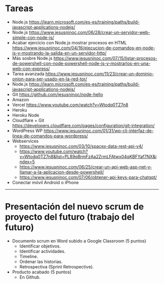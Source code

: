 # Tareas
- Node.js https://learn.microsoft.com/es-es/training/paths/build-javascript-applications-nodejs/
- Node.js https://www.jesusninoc.com/06/28/crear-un-servidor-web-simple-con-node-js/
- Acabar ejercicio con Node.js mostrar procesos en HTML https://www.jesusninoc.com/04/16/ejecucion-de-comandos-en-node-js-y-mostrando-la-salida-en-un-servidor-http/
- Más sosbre Node.js https://www.jesusninoc.com/07/15/listar-procesos-de-powershell-con-node-powershell-node-js-y-mostrarlos-en-una-web-con-express/
- Tarea avanzada https://www.jesusninoc.com/11/23/crear-un-dominio-onion-para-ser-usado-en-la-red-tor/
- Node.js https://learn.microsoft.com/es-es/training/paths/build-javascript-applications-nodejs/
- Git https://github.com/jesusninoc/node-hello
- Amazon
- Vercel https://www.youtube.com/watch?v=Wtodq0TZ7n8
- Heroku
- Heroku Node
- Cloudflare + Git https://developers.cloudflare.com/pages/configuration/git-integration/
- WordPress WP https://www.jesusninoc.com/01/31/wp-cli-interfaz-de-linea-de-comandos-para-wordpress/
- Webservices
  - https://www.jesusninoc.com/03/10/spacex-data-rest-api-v4/
  - https://www.youtube.com/watch?v=Wtodq0TZ7n8&list=PL89qBrmFzAa2ZrmLFAtwx04qKBFYaf7NX&index=5
  - https://www.jesusninoc.com/06/25/crear-un-api-web-asp-net-y-llamar-a-la-aplicacion-desde-powershell/
  - https://www.jesusninoc.com/07/06/obtener-api-keys-para-chatgpt/
- Conectar móvil Android o iPhone

-------------------

# Presentación del nuevo scrum de proyecto del futuro (trabajo del futuro)
- Documento scrum en Word subido a Google Classroom (5 puntos)
  - Identificar objetivos.
  - Identificar actividades.
  - Timeline.
  - Ordenar las historias.
  - Retrospectiva (Sprint Retrospective).
- Producto acabado (5 puntos)
  - En Github.
